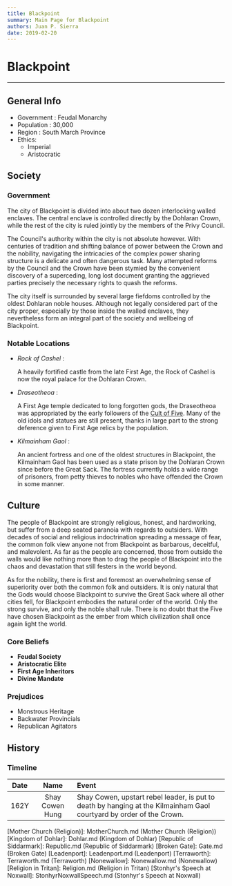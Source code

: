 ```yaml
---
title: Blackpoint
summary: Main Page for Blackpoint
authors: Juan P. Sierra
date: 2019-02-20
---
```


# Blackpoint

-----


## General Info

- Government : Feudal Monarchy
- Population : 30,000
- Region : South March Province
- Ethics:
    - Imperial
    - Aristocratic

## Society

### Government

The city of Blackpoint is divided into about two dozen interlocking walled enclaves. The central enclave is controlled directly by the Dohlaran Crown, while the rest of the city is ruled jointly by the members of the Privy Council.

The Council's authority within the city is not absolute however. With centuries of tradition and shifting balance of power between the Crown and the nobility, navigating the intricacies of the complex power sharing structure is a delicate and often dangerous task. Many attempted reforms by the Council and the Crown have been stymied by the convenient discovery of a superceding, long lost document granting the aggrieved parties precisely the necessary rights to quash the reforms.

The city itself is surrounded by several large fiefdoms controlled by the oldest Dohlaran noble houses. Although not legally considered part of the city proper, especially by those inside the walled enclaves, they nevertheless form an integral part of the society and wellbeing of Blackpoint.

### Notable Locations

- *Rock of Cashel* :

    A heavily fortified castle from the late First Age, the Rock of Cashel is now the royal palace for the Dohlaran Crown.
    
- *Draseotheoa* :

    A First Age temple dedicated to long forgotten gods, the Draseotheoa was appropriated by the early followers of the [Cult of Five][Cult of Five]. Many of the old idols and statues are still present, thanks in large part to the strong deference given to First Age relics by the population.
    
- *Kilmainham Gaol* :

    An ancient fortress and one of the oldest structures in Blackpoint, the Kilmainham Gaol has been used as a state prison by the Dohlaran Crown since before the Great Sack. The fortress currently holds a wide range of prisoners, from petty thieves to nobles who have offended the Crown in some manner.
    


## Culture

The people of Blackpoint are strongly religious, honest, and hardworking, but suffer from a deep seated paranoia with regards to outsiders. With decades of social and religious indoctrination spreading a message of fear, the common folk view anyone not from Blackpoint as barbarous, deceitful, and malevolent. As far as the people are concerned, those from outside the walls would like nothing more than to drag the people of Blackpoint into the chaos and devastation that still festers in the world beyond.

As for the nobility, there is first and foremost an overwhelming sense of superiority over both the common folk and outsiders. It is only natural that the Gods would choose Blackpoint to survive the Great Sack where all other cities fell, for Blackpoint embodies the natural order of the world. Only the strong survive, and only the noble shall rule. There is no doubt that the Five have chosen Blackpoint as the ember from which civilization shall once again light the world. 

### Core Beliefs

- **Feudal Society**
- **Aristocratic Elite**
- **First Age Inheritors**
- **Divine Mandate**
### Prejudices

- Monstrous Heritage
- Backwater Provincials
- Republican Agitators

## History

### Timeline

Date | Name | Event
:---:|:----:|:----
162Y | Shay Cowen Hung | Shay Cowen, upstart rebel leader, is put to death by hanging at the Kilmainham Gaol courtyard by order of the Crown. 



[Alchemist's Journal]: AlchemistJournal.md (Alchemist's Journal)
[Tritanian Calendar]: Calendar.md (Tritanian Calendar)
[Gnolls]: Gnolls.md (Gnolls)
[Book of Prophesy]: Prophesy.md (Book of Prophesy)
[Timeline]: Timeline.md (Timeline)
[Azoth the Wise]: Azoth.md (Azoth the Wise)
[Baltatrax the Ravager]: Baltatrax.md (Baltatrax the Ravager)
[Faelix]: Faelix.md (Faelix)
[Greghor Stonhyr]: GreghorStonhyr.md (Greghor Stonhyr)
[Lyhl Habborhlyn]: Lyhl_Habborlyn.md (Lyhl Habborhlyn)
[Blackpoint]: Blackpoint.md (Blackpoint)
[Cantfall]: Cantfall.md (Cantfall)
[Noxwall]: Noxwall.md (Noxwall)
[Siddar City]: SiddarCity.md (Siddar City)
[Act 0 - The Alchemist's Tomb]: CampaignLog_0.md (Act 0 - The Alchemist's Tomb)
[Act 1 - The Ravenous Horde]: CampaignLog_1.md (Act 1 - The Ravenous Horde)
[Cult of Five]: CultOfFive.md (Cult of Five)
[Gahrdynyr Trade House]: GahrdynyrTradeHouse.md (Gahrdynyr Trade House)
[Republic Expeditionary Forces]: REF.md (Republic Expeditionary Forces)
[Mother Church (Religion)]: MotherChurch.md (Mother Church (Religion))
[Kingdom of Dohlar]: Dohlar.md (Kingdom of Dohlar)
[Republic of Siddarmark]: Republic.md (Republic of Siddarmark)
[Broken Gate]: Gate.md (Broken Gate)
[Leadenport]: Leadenport.md (Leadenport)
[Terraworth]: Terraworth.md (Terraworth)
[Nonewallow]: Nonewallow.md (Nonewallow)
[Religion in Tritan]: Religion.md (Religion in Tritan)
[Stonhyr's Speech at Noxwall]: StonhyrNoxwallSpeech.md (Stonhyr's Speech at Noxwall)